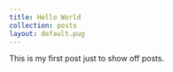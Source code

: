 ```yaml
---
title: Hello World
collection: posts
layout: default.pug
---
```

This is my first post just to show off posts.

